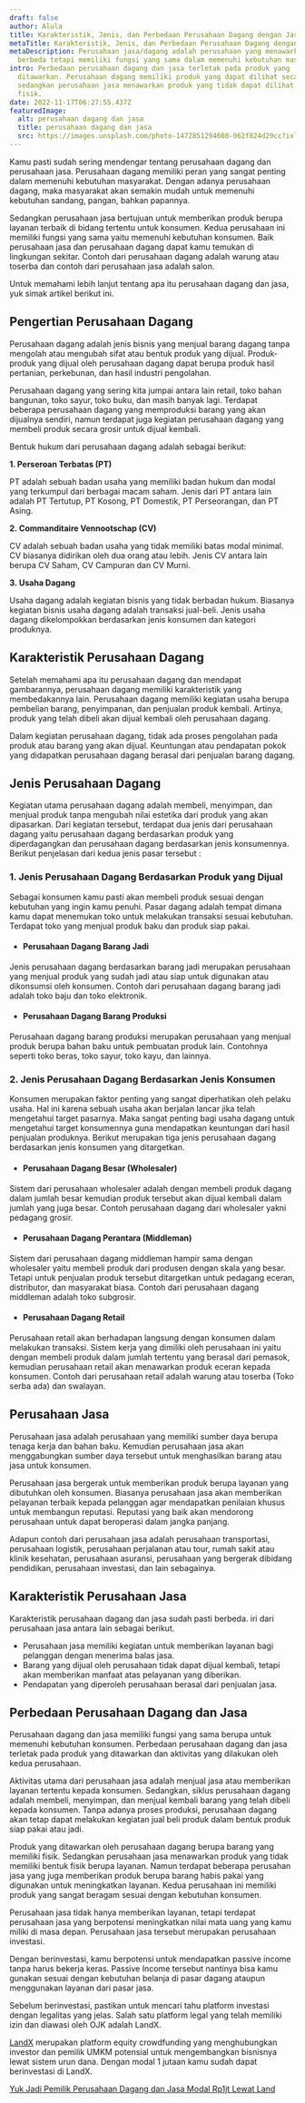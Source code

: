 ```yaml
---
draft: false
author: Alula
title: Karakteristik, Jenis, dan Perbedaan Perusahaan Dagang dengan Jasa
metaTitle: Karakteristik, Jenis, dan Perbedaan Perusahaan Dagang dengan Jasa
metaDescription: Perusahaan jasa/dagang adalah perusahaan yang menawarkan produk
  berbeda tetapi memiliki fungsi yang sama dalam memenuhi kebutuhan masyarakat.
intro: Perbedaan perusahaan dagang dan jasa terletak pada produk yang
  ditawarkan. Perusahaan dagang memiliki produk yang dapat dilihat secara fisik,
  sedangkan perusahaan jasa menawarkan produk yang tidak dapat dilihat secara
  fisik.
date: 2022-11-17T06:27:55.437Z
featuredImage:
  alt: perusahaan dagang dan jasa
  title: perusahaan dagang dan jasa
  src: https://images.unsplash.com/photo-1472851294608-062f824d29cc?ixlib=rb-4.0.3&ixid=MnwxMjA3fDB8MHxwaG90by1wYWdlfHx8fGVufDB8fHx8&auto=format&fit=crop&w=870&q=80
---
```

Kamu pasti sudah sering mendengar tentang perusahaan dagang dan perusahaan jasa. Perusahaan dagang memiliki peran yang sangat penting dalam memenuhi kebutuhan masyarakat. Dengan adanya perusahaan dagang, maka masyarakat akan semakin mudah untuk memenuhi kebutuhan sandang, pangan, bahkan papannya.

Sedangkan perusahaan jasa bertujuan untuk memberikan produk berupa layanan terbaik di bidang tertentu untuk konsumen. Kedua perusahaan ini memiliki fungsi yang sama yaitu memenuhi kebutuhan konsumen. Baik perusahaan jasa dan perusahaan dagang dapat kamu temukan di lingkungan sekitar. Contoh dari perusahaan dagang adalah warung atau toserba dan contoh dari perusahaan jasa adalah salon. 

Untuk memahami lebih lanjut tentang apa itu perusahaan dagang dan jasa, yuk simak artikel berikut ini.

## Pengertian Perusahaan Dagang

Perusahaan dagang adalah jenis bisnis yang menjual barang dagang tanpa mengolah atau mengubah sifat atau bentuk produk yang dijual. Produk-produk yang dijual oleh perusahaan dagang dapat berupa produk hasil pertanian, perkebunan, dan hasil industri pengolahan.

Perusahaan dagang yang sering kita jumpai antara lain retail, toko bahan bangunan, toko sayur, toko buku, dan masih banyak lagi. Terdapat beberapa perusahaan dagang yang memproduksi barang yang akan dijualnya sendiri, namun terdapat juga kegiatan perusahaan dagang yang membeli produk secara grosir untuk dijual kembali. 

Bentuk hukum dari perusahaan dagang adalah sebagai berikut:

**1. Perseroan Terbatas (PT)**

PT adalah sebuah badan usaha yang memiliki badan hukum dan modal yang terkumpul dari berbagai macam saham. Jenis dari PT antara lain adalah PT Tertutup, PT Kosong, PT Domestik, PT Perseorangan, dan PT Asing.

**2. Commanditaire Vennootschap (CV)**

CV adalah sebuah badan usaha yang tidak memiliki batas modal minimal. CV biasanya didirikan oleh dua orang atau lebih. Jenis CV antara lain berupa CV Saham, CV Campuran dan CV Murni.

**3. Usaha Dagang**

Usaha dagang adalah kegiatan bisnis yang tidak berbadan hukum. Biasanya kegiatan bisnis usaha dagang adalah transaksi jual-beli. Jenis usaha dagang dikelompokkan berdasarkan jenis konsumen dan kategori produknya. 

## Karakteristik Perusahaan Dagang

Setelah memahami apa itu perusahaan dagang dan mendapat gambarannya, perusahaan dagang memiliki karakteristik yang membedakannya lain. Perusahaan dagang memiliki kegiatan usaha berupa pembelian barang, penyimpanan, dan penjualan produk kembali. Artinya, produk yang telah dibeli akan dijual kembali oleh perusahaan dagang.

Dalam kegiatan perusahaan dagang, tidak ada proses pengolahan pada produk atau barang yang akan dijual. Keuntungan atau pendapatan pokok yang didapatkan perusahaan dagang berasal dari penjualan barang dagang.

## Jenis Perusahaan Dagang

Kegiatan utama perusahaan dagang adalah membeli, menyimpan, dan menjual produk tanpa mengubah nilai estetika dari produk yang akan dipasarkan. Dari kegiatan tersebut, terdapat dua jenis dari perusahaan dagang yaitu perusahaan dagang berdasarkan produk yang diperdagangkan dan perusahaan dagang berdasarkan jenis konsumennya. Berikut penjelasan dari kedua jenis pasar tersebut :

### 1. Jenis Perusahaan Dagang Berdasarkan Produk yang Dijual 

Sebagai konsumen kamu pasti akan membeli produk sesuai dengan kebutuhan yang ingin kamu penuhi. Pasar dagang adalah tempat dimana kamu dapat menemukan toko untuk melakukan transaksi sesuai kebutuhan. Terdapat toko yang menjual produk baku dan produk siap pakai.

* #### Perusahaan Dagang Barang Jadi

Jenis perusahaan dagang berdasarkan barang jadi merupakan perusahaan yang menjual produk yang sudah jadi atau siap untuk digunakan atau dikonsumsi oleh konsumen. Contoh dari perusahaan dagang barang jadi adalah toko baju dan toko elektronik.

* #### Perusahaan Dagang Barang Produksi

Perusahaan dagang barang produksi merupakan perusahaan yang menjual produk berupa bahan baku untuk pembuatan produk lain. Contohnya seperti toko beras, toko sayur, toko kayu, dan lainnya.

### 2. Jenis Perusahaan Dagang Berdasarkan Jenis Konsumen

Konsumen merupakan faktor penting yang sangat diperhatikan oleh pelaku usaha. Hal ini karena sebuah usaha akan berjalan lancar jika telah mengetahui target pasarnya. Maka sangat penting bagi usaha dagang untuk mengetahui target konsumennya guna mendapatkan keuntungan dari hasil penjualan produknya. Berikut merupakan tiga jenis perusahaan dagang berdasarkan jenis konsumen yang ditargetkan.

* #### Perusahaan Dagang Besar (Wholesaler)

Sistem dari perusahaan wholesaler adalah dengan membeli produk dagang dalam jumlah besar kemudian produk tersebut akan dijual kembali dalam jumlah yang juga besar. Contoh perusahaan dagang dari wholesaler yakni pedagang grosir.

* #### Perusahaan Dagang Perantara (Middleman)

Sistem dari perusahaan dagang middleman hampir sama dengan wholesaler yaitu membeli produk dari produsen dengan skala yang besar. Tetapi untuk penjualan produk tersebut ditargetkan untuk pedagang eceran, distributor, dan masyarakat biasa. Contoh dari perusahaan dagang middleman adalah toko subgrosir.

* #### Perusahaan Dagang Retail

Perusahaan retail akan berhadapan langsung dengan konsumen dalam melakukan transaksi. Sistem kerja yang dimiliki oleh perusahaan ini yaitu dengan membeli produk dalam jumlah tertentu yang berasal dari pemasok, kemudian perusahaan retail akan menawarkan produk eceran kepada konsumen. Contoh dari perusahaan retail adalah warung atau toserba (Toko serba ada) dan swalayan.

## Perusahaan Jasa

Perusahaan jasa adalah perusahaan yang memiliki sumber daya berupa tenaga kerja dan bahan baku. Kemudian perusahaan jasa akan menggabungkan sumber daya tersebut untuk menghasilkan barang atau jasa untuk konsumen.

Perusahaan jasa bergerak untuk memberikan produk berupa layanan yang dibutuhkan oleh konsumen. Biasanya perusahaan jasa akan memberikan pelayanan terbaik kepada pelanggan agar mendapatkan penilaian khusus untuk membangun reputasi. Reputasi yang baik akan mendorong perusahaan untuk dapat beroperasi dalam jangka panjang.

Adapun contoh dari perusahaan jasa adalah perusahaan transportasi, perusahaan logistik, perusahaan perjalanan atau tour, rumah sakit atau klinik kesehatan, perusahaan asuransi, perusahaan yang bergerak dibidang pendidikan, perusahaan investasi, dan lain sebagainya. 

## Karakteristik Perusahaan Jasa

Karakteristik perusahaan dagang dan jasa sudah pasti berbeda. iri dari perusahaan jasa antara lain sebagai berikut.

* Perusahaan jasa memiliki kegiatan untuk memberikan layanan bagi pelanggan dengan menerima balas jasa.
* Barang yang dijual oleh perusahaan tidak dapat dijual kembali, tetapi akan memberikan manfaat atas pelayanan yang diberikan.
* Pendapatan yang diperoleh perusahaan berasal dari penjualan jasa. 

## Perbedaan Perusahaan Dagang dan Jasa

Perusahaan dagang dan jasa memiliki fungsi yang sama berupa untuk memenuhi kebutuhan konsumen. Perbedaan perusahaan dagang dan jasa terletak pada produk yang ditawarkan dan aktivitas yang dilakukan oleh kedua perusahaan.

Aktivitas utama dari perusahaan jasa adalah menjual jasa atau memberikan layanan tertentu kepada konsumen. Sedangkan, siklus perusahaan dagang adalah membeli, menyimpan, dan menjual kembali barang yang telah dibeli kepada konsumen. Tanpa adanya proses produksi, perusahaan dagang akan tetap dapat melakukan kegiatan jual beli produk dalam bentuk produk siap pakai atau jadi.

Produk yang ditawarkan oleh perusahaan dagang berupa barang yang memiliki fisik. Sedangkan perusahaan jasa menawarkan produk yang tidak memiliki bentuk fisik berupa layanan. Namun terdapat beberapa perusahan jasa yang juga memberikan produk berupa barang habis pakai yang digunakan untuk meningkatkan layanan. Kedua perusahaan ini memiliki produk yang sangat beragam sesuai dengan kebutuhan konsumen.

Perusahaan jasa tidak hanya memberikan layanan, tetapi terdapat perusahaan jasa yang berpotensi meningkatkan nilai mata uang yang kamu miliki di masa depan. Perusahaan jasa tersebut merupakan perusahaan investasi.

Dengan berinvestasi, kamu berpotensi untuk mendapatkan passive income tanpa harus bekerja keras. Passive Income tersebut nantinya bisa kamu gunakan sesuai dengan kebutuhan belanja di pasar dagang ataupun menggunakan layanan dari pasar jasa.

Sebelum berinvestasi, pastikan untuk mencari tahu platform investasi dengan legalitas yang jelas. Salah satu platform legal yang telah memiliki izin dan diawasi oleh OJK adalah LandX.

[LandX](https://landx.id/) merupakan platform equity crowdfunding yang menghubungkan investor dan pemilik UMKM potensial untuk mengembangkan bisnisnya lewat sistem urun dana. Dengan modal 1 jutaan kamu sudah dapat berinvestasi di LandX. 

[Yuk Jadi Pemilik Perusahaan Dagang dan Jasa Modal Rp1jt Lewat Land](https://app.landx.id/?utm_source=Organic+Page&utm_medium=Content+Blog&utm_campaign=BlogLandX&utm_id=Blog)